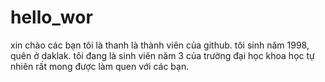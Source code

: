# hello_wor
xin chào các bạn 
tôi là thanh là thành viên của github. tôi sinh năm 1998, quên ở daklak. tôi đang là sinh viên năm 3 của trường đại học khoa học tự nhiên
rất mong được làm quen với các bạn.
